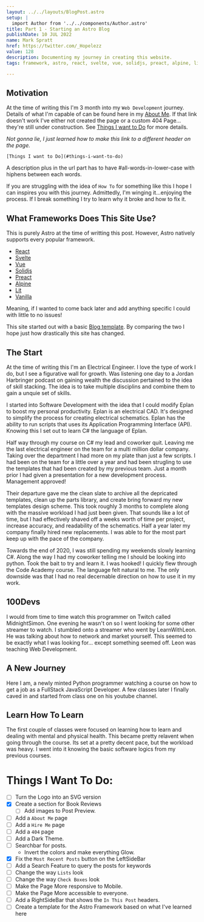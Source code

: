 ```yaml
---
layout: ../../layouts/BlogPost.astro
setup: |
  import Author from '../../components/Author.astro'
title: Part 1 - Starting an Astro Blog 
publishDate: 10 JUL 2022
name: Mark Spratt
href: https://twitter.com/_Hopelezz
value: 128
description: Documenting my journey in creating this website.
tags: framework, astro, react, svelte, vue, solidjs, preact, alpine, lit, vanilla

---
```


## Motivation

At the time of writing this I'm 3 month into my `Web Development` journey. Details of what I'm capable of can be found here in my [About Me](aboutMe). If that link doesn't work I've either not created the page or a custom 404 Page... they're still under construction. See [Things I want to Do](#things-i-want-to-do) for more details. 

_Not gonna lie, I just learned how to make this link to a different header on the page._

```
[Things I want to Do](#things-i-want-to-do)
```

A description plus in the url part has to have #all-words-in-lower-case with hiphens between each words.

If you are struggling with the idea of `How To` for something like this I hope I can inspires you with this journey. Admittedly, I'm winging it...enjoying the process. If I break something I try to learn why it broke and how to fix it.

## What Frameworks Does This Site Use?

This is purely Astro at the time of writting this post. However, Astro natively supports every popular framework.

- [React](https://reactjs.org/)
- [Svelte](https://svelte.dev/)
- [Vue](https://vuejs.org/)
- [Solidjs](https://solidjs.com/)
- [Preact](https://preactjs.com/)
- [Alpine](https://alpinejs.dev/)
- [Lit](https://lit.dev/)
- [Vanilla](https://www.javascript.com/)

Meaning, if I wanted to come back later and add anything specific I could with little to no issues!

This site started out with a basic [Blog template](https://stackblitz.com/github/withastro/astro/tree/latest/examples/blog?file=README.md). By comparing the two I hope just how drastically this site has changed.

## The Start

At the time of writing this I'm an Electrical Engineer. I love the type of work I do, but I see a figurative wall for growth.
Was listening one day to a Jordan Harbringer podcast on gaining wealth the discussion pertained to the idea of skill stacking. The idea is to take multiple disciplins and combine them to gain a unquie set of skills. 

I started into Software Development with the idea that I could modify Eplan to boost my personal productivity. Eplan is an electrical CAD. It's designed to simplify the process for creating electrical schematics. Eplan has the ability to run scripts that uses its Application Programming Interface (API). Knowing this I set out to learn C# the language of Eplan. 

Half way through my course on C# my lead and coworker quit. Leaving me the last electrical engineer on the team for a multi million dollar company. Taking over the department I had more on my plate than just a few scripts. I had been on the team for a little over a year and had been strugling to use the templates that had been created by my previous team. Just a month prior I had given a presentation for a new development process. Management approved!

Their departure gave me the clean slate to archive all the depricated templates, clean up the parts library, and create bring forward my new templates design scheme. This took roughly 3 months to complete along with the massive workload I had just been given. That sounds like a lot of time, but I had effectively shaved off a weeks worth of time per project, increase accuracy, and readability of the schematics. Half a year later my company finally hired new replacements. I was able to for the most part keep up with the pace of the company.

Towards the end of 2020, I was still spending my weekends slowly learning C#. Along the way I had my coworker telling me I should be looking into python. Took the bait to try and learn it. I was hooked! I quickly flew through the Code Academy course. The language felt natural to me. The only downside was that I had no real decernable direction on how to use it in my work.

## 100Devs

I would from time to time watch this programmer on Twitch called MidnightSimon. One evening he wasn't on so I went looking for some other streamer to watch. I stumbled onto a streamer who went by LearnWithLeon. He was talking about how to network and market yourself. This seemed to be exactly what I was looking for... except something seemed off. Leon was teaching Web Development. 

## A New Journey

Here I am, a newly minted Python programmer watching a course on how to get a job as a FullStack JavaScript Developer. A few classes later I finally caved in and started from class one on his youtube channel.

## Learn How To Learn

The first couple of classes were focused on learning how to learn and dealing with mental and physical health. This became pretty relavent when going through the course. Its set at a pretty decent pace, but the workload was heavy. I went into it knowing the basic software logics from my previous courses. 



<!-- 
The first post I wrote actually started back in 2011 as a facebook post. My mom asked me one morning "[What is a Password Vault](1-password)". Now we're here in 2022 creating a blog. I started programming about 2 years prior learning C#. Making some tournament tracker and a  Shortly after that my roomate & my Co-worker both suggested I start learning Python. I ran through the course. I love writting in python but had no decernable direction. It feels the most intuitive to me. I even created a [Card Game](https://replit.com/@Hopelezz/War?v=1) from scratch.

One evening on Twitch I stumbled on a bootcamp called #100Devs. An instructor who goes by the name Leon was teaching about JavaScript. Honestly, at first I was just going to use the platform to hustle my way into a job, but using python instead. That was until I saw the different projects that were being built. 

## Baby Steps

First thing I did was make a Logo! Sure, it's not tied directly to programming the blog or anything, but I wanted to set a theme around a `brand`. It's not a bran YET, but it could be. I still have to work on creating an SVG version of it. That'll come when I have some creative headroom. For now I'll be using a simple PNG.

>SVG stands for Scalable Vector Graphics. It's a way to draw images that can be scaled, colored, and rotated.

## The Road

I wanted to add some flexibilty to my site. One thing it was missing was a navigation bar. So I created one! This is what it looked like originally:

<blockquote class="imgur-embed-pub" lang="en" data-id="a/88TWvWO"  ><a href="//imgur.com/a/88TWvWO">Sidebar</a></blockquote><script async src="//s.imgur.com/min/embed.js" charset="utf-8"></script>

I've since redesigned it, adding and removing features based on what I need.

For the icons I used this website [Boxicons](https://boxicons.com/). You can search over 1600 icons. You can even use the icons as fonts! Because of this I was able to rather easily modify the CSS of the icons.

I also added search (that doesn't work yet. I head that's hard...), -->

<!-- TODO -->

# Things I Want To Do:

- [ ] Turn the Logo into an SVG version
- [x] Create a section for Book Reviews
  - [ ] Add images to Post Preview.
- [ ] Add a `About Me` page
- [ ] Add a `Hire Me` page
- [ ] Add a `404` page
- [ ] Add a Dark Theme.
- [ ] Searchbar for posts.
  - Invert the colors and make everything Glow.
- [x] Fix the `Most Recent Posts` button on the LeftSideBar
- [ ] Add a Search Feature to query the posts for keywords
- [ ] Change the way `Lists` look
- [ ] Change the way `Check Boxes` look
- [ ] Make the Page More responsive to Mobile.
- [ ] Make the Page More accessible to everyone.
- [ ] Add a RightSideBar that shows the `In This Post` headers.
- [ ] Create a template for the Astro Framework based on what I've learned here
